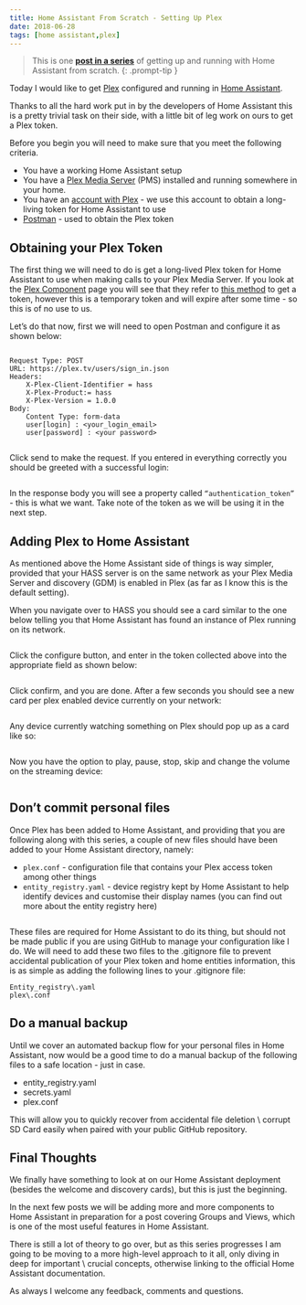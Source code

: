 ```yaml
---
title: Home Assistant From Scratch - Setting Up Plex
date: 2018-06-28
tags: [home assistant,plex]
---
```


> This is one **[post in a series](https://www.richardn.ca/posts/HomeAssistantFromScratchInstallation/)** of getting up and running with Home Assistant from scratch.
{: .prompt-tip }

Today I would like to get [Plex](https://www.plex.tv/) configured and running in [Home Assistant](https://www.home-assistant.io/).

Thanks to all the hard work put in by the developers of Home Assistant this is a pretty trivial task on their side, with a little bit of leg work on ours to get a Plex token.

Before you begin you will need to make sure that you meet the following criteria.

- You have a working Home Assistant setup
- You have a [Plex Media Server](https://www.plex.tv/) (PMS) installed and running somewhere in your home.
- You have an [account with Plex](https://www.plex.tv/sign-up/) - we use this account to obtain a long-living token for Home Assistant to use
- [Postman](https://www.postman.com/) - used to obtain the Plex token

## Obtaining your Plex Token
The first thing we will need to do is get a long-lived Plex token for Home Assistant to use when making calls to your Plex Media Server. If you look at the [Plex Component](https://www.home-assistant.io/integrations/plex/) page you will see that they refer to [this method](https://support.plex.tv/articles/204059436-finding-an-authentication-token-x-plex-token/) to get a token, however this is a temporary token and will expire after some time - so this is of no use to us.

Let’s do that now, first we will need to open Postman and configure it as shown below:

<img src="./011.png" alt="" />

```
Request Type: POST
URL: https://plex.tv/users/sign_in.json
Headers:
    X-Plex-Client-Identifier = hass
    X-Plex-Product:= hass
    X-Plex-Version = 1.0.0
Body:
    Content Type: form-data
    user[login] : <your_login_email>
    user[password] : <your password>
```

<img src="./012.png" alt="" />

Click send to make the request. If you entered in everything correctly you should be greeted with a successful login:

<img src="./013.png" alt="" />

In the response body you will see a property called `“authentication_token”` - this is what we want. Take note of the token as we will be using it in the next step.

## Adding Plex to Home Assistant
As mentioned above the Home Assistant side of things is way simpler, provided that your HASS server is on the same network as your Plex Media Server and discovery (GDM) is enabled in Plex (as far as I know this is the default setting).

When you navigate over to HASS you should see a card similar to the one below telling you that Home Assistant has found an instance of Plex running on its network.

<img src="./014.png" alt="" />

Click the configure button, and enter in the token collected above into the appropriate field as shown below:

<img src="./015.png" alt="" />

Click confirm, and you are done. After a few seconds you should see a new card per plex enabled device currently on your network:

<img src="./016.png" alt="" />

Any device currently watching something on Plex should pop up as a card like so:

<img src="./017.png" alt="" />

Now you have the option to play, pause, stop, skip and change the volume on the streaming device:

<img src="./018.png" alt="" />

## Don’t commit personal files
Once Plex has been added to Home Assistant, and providing that you are following along with this series, a couple of new files should have been added to your Home Assistant directory, namely:

- `plex.conf` - configuration file that contains your Plex access token among other things
- `entity_registry.yaml` - device registry kept by Home Assistant to help identify devices and customise their display names (you can find out more about the entity registry here)

<img src="./019.png" alt="" />

These files are required for Home Assistant to do its thing, but should not be made public if you are using GitHub to manage your configuration like I do. We will need to add these two files to the .gitignore file to prevent accidental publication of your Plex token and home entities information, this is as simple as adding the following lines to your .gitignore file:

```
Entity_registry\.yaml
plex\.conf
```

## Do a manual backup
Until we cover an automated backup flow for your personal files in Home Assistant, now would be a good time to do a manual backup of the following files to a safe location - just in case.

- entity_registry.yaml
- secrets.yaml
- plex.conf

This will allow you to quickly recover from accidental file deletion \ corrupt SD Card easily when paired with your public GitHub repository.

## Final Thoughts
We finally have something to look at on our Home Assistant deployment (besides the welcome and discovery cards), but this is just the beginning.

In the next few posts we will be adding more and more components to Home Assistant in preparation for a post covering Groups and Views, which is one of the most useful features in Home Assistant.

There is still a lot of theory to go over, but as this series progresses I am going to be moving to a more high-level approach to it all, only diving in deep for important \ crucial concepts, otherwise linking to the official Home Assistant documentation.

As always I welcome any feedback, comments and questions.
